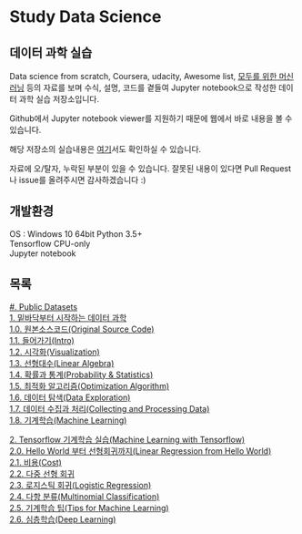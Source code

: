 # Study Data Science

## 데이터 과학 실습

Data science from scratch, Coursera, udacity, Awesome list, [모두를 위한 머신러닝](https://hunkim.github.io/ml/) 등의 자료를 보며 수식, 설명, 코드를 곁들여 Jupyter notebook으로 작성한 데이터 과학 실습 저장소입니다.

Github에서 Jupyter notebook viewer를 지원하기 때문에 웹에서 바로 내용을 볼 수 있습니다.

해당 저장소의 실습내용은 [여기](https://nyanye.com)서도 확인하실 수 있습니다.

자료에 오/탈자, 누락된 부분이 있을 수 있습니다. 잘못된 내용이 있다면 Pull Request나 issue를 올려주시면 감사하겠습니다 :)

## 개발환경

OS : Windows 10 64bit Python 3.5+  
Tensorflow CPU-only  
Jupyter notebook

## 목록

[#. Public Datasets](/00-Datasets)  
[1. 밑바닥부터 시작하는 데이터 과학](/01-Data-Science-From-Scratch)  
[1.0. 원본소스코드(Original Source Code)](/01-Data-Science-From-Scratch/00-원본소스코드(source_code))  
[1.1. 들어가기(Intro)](/01-Data-Science-From-Scratch/01-들어가기(Introduction))  
[1.2. 시각화(Visualization)](/01-Data-Science-From-Scratch/02-시각화(Visualization))  
[1.3. 선형대수(Linear Algebra)](/01-Data-Science-From-Scratch/03-선형대수(Linear_Algebra))  
[1.4. 확률과 통계(Probability & Statistics)](/01-Data-Science-From-Scratch/04-확률&통계(Probability&Statistics))  
[1.5. 최적화 알고리즘(Optimization Algorithm)](/01-Data-Science-From-Scratch/05-최적화_알고리즘(Optimization_Algorithm))  
[1.6. 데이터 탐색(Data Exploration)](/01-Data-Science-From-Scratch/06-데이터_탐색(Data_exploration))  
[1.7. 데이터 수집과 처리(Collecting and Processing Data)](/01-Data-Science-From-Scratch/07-데이터_수집&처리(Collecting&Processing_Data))  
[1.8. 기계학습(Machine Learning)](/01-Data-Science-From-Scratch/08-기계학습(Machine_Learning))

[2. Tensorflow 기계학습 실습(Machine Learning with Tensorflow)](/02-Tensorflow)  
[2.0. Hello World 부터 선형회귀까지(Linear Regression from Hello World)](/02-Tensorflow/00-Hello_Tensor&Linear_Regression)  
[2.1. 비용(Cost)](/02-Tensorflow/01-Cost)  
[2.2. 다중 선형 회귀](/02-Tensorflow/02-Multivariable_Linear_Regression)  
[2.3. 로지스틱 회귀(Logistic Regression)](/02-Tensorflow/03-Logistic_Classification)  
[2.4. 다항 분류(Multinomial Classification)](/02-Tensorflow/04-Multinomial_Classification)  
[2.5. 기계학습 팁(Tips for Machine Learning)](/02-Tensorflow/05-Tip&Tricks)  
[2.6. 심층학습(Deep Learning)](/02-Tensorflow/06-Deep_Learning)

